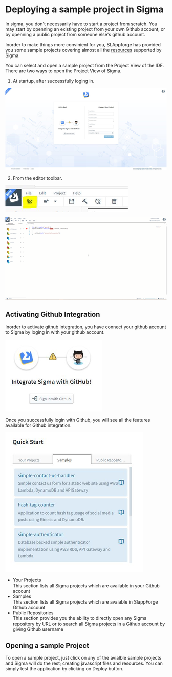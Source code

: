 # Deploying a sample project in Sigma

In sigma, you don't necessarily have to start a project from scratch. You may start by openning an existing project from your own Github account, or by openning a public project from someone else's github account.

Inorder to make things more convinient for you, SLAppforge has provided you some sample projects covering almost all the [resources](concepts/resources.md) supported by Sigma.

You can select and open a sample project from the Project View of the IDE. There are two ways to open the Project View of Sigma.

1. At startup, after successfully loging in.

![Startup Project View](images/sample/pview.jpg)

2. From the editor toolbar.

![Toolbar](images/sample/toolbar.jpg)

![Project View in Editor](images/sample/project_view.gif)

## Activating Github Integration

Inorder to activate github integration, you have connect your github account to Sigma by loging in with your github account.

![Github Integration](images/sample/ghub_integration.JPG)

Once you successfully login with Github, you will see all the features available for Github integration.

![Github integration](images/sample/quickstart.JPG)

* Your Projects\
This section lists all Sigma projects which are available in your Github account
* Samples\
This section lists all Sigma projects which are avaiable in SlappForge Github account
* Public Repositories\
This section provides you the ability to directly open any Sigma repository by URL or to search all Sigma projects in a Github account by giving Github username

## Opening a sample Project

To open a sample project, just click on any of the avialble sample projects and Sigma will do the rest; creating javascript files and resources. You can simply test the application by clicking on Deploy button.